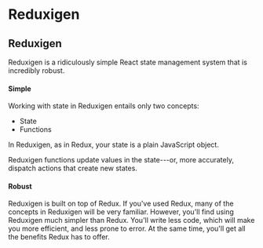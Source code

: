# Reduxigen

## Reduxigen

Reduxigen is a ridiculously simple React state management system that is incredibly robust. 

#### Simple 

Working with state in Reduxigen entails only two concepts:

* State
* Functions

In Reduxigen, as in Redux, your state is a plain JavaScript object.

Reduxigen functions update values in the state---or, more accurately, dispatch actions that create new states.

#### Robust

Reduxigen is built on top of Redux. If you've used Redux, many of the concepts in Reduxigen will be very familiar. However, you'll find using Reduxigen much simpler than Redux. You'll write less code, which will make you more efficient, and less prone to error. At the same time, you'll get all the benefits Redux has to offer.

